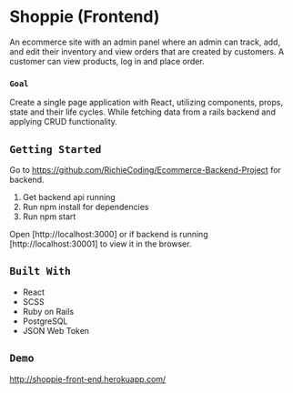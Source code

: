 # Shoppie (Frontend)

An ecommerce site with an admin panel where an admin can track, add, and edit their inventory and view orders that are created by customers. A customer can view products, log in and place order.

### `Goal`

Create a single page application with React, utilizing components, props, state and their life cycles. While fetching data from a rails backend and applying CRUD functionality.

## `Getting Started`

Go to https://github.com/RichieCoding/Ecommerce-Backend-Project for backend.

1. Get backend api running
2. Run npm install for dependencies
3. Run npm start 

Open [http://localhost:3000] or if backend is running [http://localhost:30001] to view it in the browser.

## `Built With`

* React
* SCSS
* Ruby on Rails 
* PostgreSQL
* JSON Web Token

## `Demo`

http://shoppie-front-end.herokuapp.com/
